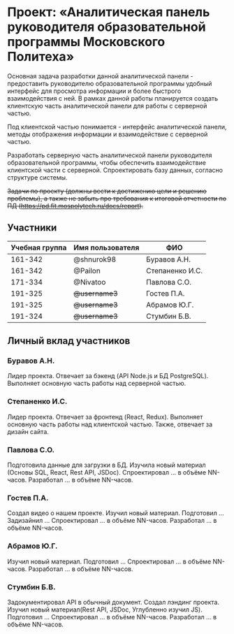 # Проект: «Аналитическая панель руководителя образовательной программы Московского Политеха»

Основная задача разработки данной аналитической панели - предоставить руководителю образовательной программы удобный интерфейс для просмотра информации и более быстрого взаимодействия с ней. В рамках данной работы планируется создать клиентскую часть аналитической панели для работы с серверной частью. 

Под клиентской частью понимается - интерфейс аналитической панели, методы отображения информации и взаимодействие с серверной частью. 

Разработать серверную часть аналитической панели руководителя образовательной программы, чтобы обеспечить взаимодействие клиентской части с серверной. Спроектировать базу данных, согласно структуре системы. 

~~Задачи по проекту (должны вести к достижению цели и решению проблемы), а также не забыть про требования к итоговой отчетности по ПД (https://pd.fit.mospolytech.ru/docs/report).~~

## Участники

| Учебная группа | Имя пользователя | ФИО                      |
|----------------|------------------|--------------------------|
| 161-342        | @shnurok98       | Буравов А.Н.             |
| 161-342        | @Pailon          | Степаненко И.С.          |
| 171-334        | @Nivatoo         | Павлова С.О.             |
| 191-325        | ~~@username3~~   | Гостев П.А.              |
| 191-325        | ~~@username3~~   | Абрамов Ю.Г.             |
| 191-324        | ~~@username3~~   | Стумбин Б.В.             |

## Личный вклад участников

### Буравов А.Н.

Лидер проекта.
Отвечает за бэкенд (API Node.js и БД PostgreSQL).
Выполняет основную часть работы над серверной частью.

### Степаненко И.С.

Лидер проекта.
Отвечает за фронтенд (React, Redux).
Выполняет основную часть работы над клиентской частью. Также, отвечает за дизайн сайта.

### Павлова С.О.

Подготовила данные для загрузки в БД.
Изучила новый материал (Основы SQL, React, Rest API, JSDoc).
Спроектировал … в объёме NN-часов. Разработал … в объёме NN-часов.

### Гостев П.А.

Создал видео о нашем проекте.
Изучил новый материал.
Подготовил …
Задизайнил …
Спроектировал … в объёме NN-часов. Разработал … в объёме NN-часов.

### Абрамов Ю.Г.

Изучил новый материал.
Подготовил …
Спроектировал … в объёме NN-часов. Разработал … в объёме NN-часов.

### Стумбин Б.В.

Задокументировал API в обычный документ. 
Создал лэндинг проекта.
Изучил новый материал(Rest API, JSDoc, Углубленно изучил JS).
Подготовил …
Спроектировал … в объёме NN-часов. Разработал … в объёме NN-часов.
